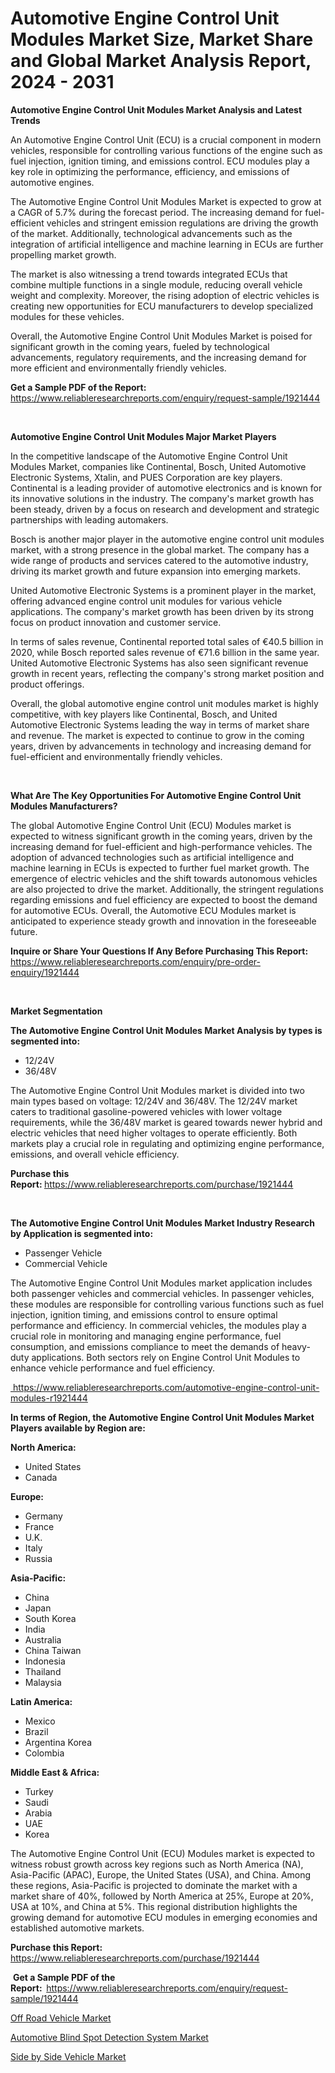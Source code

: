 <p><h1>Automotive Engine Control Unit Modules Market Size, Market Share and Global Market Analysis Report, 2024 - 2031</h1></p><p><strong>Automotive Engine Control Unit Modules Market Analysis and Latest Trends</strong></p>
<p><p>An Automotive Engine Control Unit (ECU) is a crucial component in modern vehicles, responsible for controlling various functions of the engine such as fuel injection, ignition timing, and emissions control. ECU modules play a key role in optimizing the performance, efficiency, and emissions of automotive engines.</p><p>The Automotive Engine Control Unit Modules Market is expected to grow at a CAGR of 5.7% during the forecast period. The increasing demand for fuel-efficient vehicles and stringent emission regulations are driving the growth of the market. Additionally, technological advancements such as the integration of artificial intelligence and machine learning in ECUs are further propelling market growth.</p><p>The market is also witnessing a trend towards integrated ECUs that combine multiple functions in a single module, reducing overall vehicle weight and complexity. Moreover, the rising adoption of electric vehicles is creating new opportunities for ECU manufacturers to develop specialized modules for these vehicles.</p><p>Overall, the Automotive Engine Control Unit Modules Market is poised for significant growth in the coming years, fueled by technological advancements, regulatory requirements, and the increasing demand for more efficient and environmentally friendly vehicles.</p></p>
<p><strong>Get a Sample PDF of the Report:&nbsp;</strong> <a href="https://www.reliableresearchreports.com/enquiry/request-sample/1921444">https://www.reliableresearchreports.com/enquiry/request-sample/1921444</a></p>
<p>&nbsp;</p>
<p><strong>Automotive Engine Control Unit Modules Major Market Players</strong></p>
<p><p>In the competitive landscape of the Automotive Engine Control Unit Modules Market, companies like Continental, Bosch, United Automotive Electronic Systems, Xtalin, and PUES Corporation are key players. Continental is a leading provider of automotive electronics and is known for its innovative solutions in the industry. The company's market growth has been steady, driven by a focus on research and development and strategic partnerships with leading automakers.</p><p>Bosch is another major player in the automotive engine control unit modules market, with a strong presence in the global market. The company has a wide range of products and services catered to the automotive industry, driving its market growth and future expansion into emerging markets.</p><p>United Automotive Electronic Systems is a prominent player in the market, offering advanced engine control unit modules for various vehicle applications. The company's market growth has been driven by its strong focus on product innovation and customer service.</p><p>In terms of sales revenue, Continental reported total sales of €40.5 billion in 2020, while Bosch reported sales revenue of €71.6 billion in the same year. United Automotive Electronic Systems has also seen significant revenue growth in recent years, reflecting the company's strong market position and product offerings.</p><p>Overall, the global automotive engine control unit modules market is highly competitive, with key players like Continental, Bosch, and United Automotive Electronic Systems leading the way in terms of market share and revenue. The market is expected to continue to grow in the coming years, driven by advancements in technology and increasing demand for fuel-efficient and environmentally friendly vehicles.</p></p>
<p>&nbsp;</p>
<p><strong>What Are The Key Opportunities For Automotive Engine Control Unit Modules Manufacturers?</strong></p>
<p><p>The global Automotive Engine Control Unit (ECU) Modules market is expected to witness significant growth in the coming years, driven by the increasing demand for fuel-efficient and high-performance vehicles. The adoption of advanced technologies such as artificial intelligence and machine learning in ECUs is expected to further fuel market growth. The emergence of electric vehicles and the shift towards autonomous vehicles are also projected to drive the market. Additionally, the stringent regulations regarding emissions and fuel efficiency are expected to boost the demand for automotive ECUs. Overall, the Automotive ECU Modules market is anticipated to experience steady growth and innovation in the foreseeable future.</p></p>
<p><strong>Inquire or Share Your Questions If Any Before Purchasing This Report:</strong> <a href="https://www.reliableresearchreports.com/enquiry/pre-order-enquiry/1921444">https://www.reliableresearchreports.com/enquiry/pre-order-enquiry/1921444</a></p>
<p>&nbsp;</p>
<p><strong>Market Segmentation</strong></p>
<p><strong>The Automotive Engine Control Unit Modules Market Analysis by types is segmented into:</strong></p>
<p><ul><li>12/24V</li><li>36/48V</li></ul></p>
<p><p>The Automotive Engine Control Unit Modules market is divided into two main types based on voltage: 12/24V and 36/48V. The 12/24V market caters to traditional gasoline-powered vehicles with lower voltage requirements, while the 36/48V market is geared towards newer hybrid and electric vehicles that need higher voltages to operate efficiently. Both markets play a crucial role in regulating and optimizing engine performance, emissions, and overall vehicle efficiency.</p></p>
<p><strong>Purchase this Report:&nbsp;</strong><a href="https://www.reliableresearchreports.com/purchase/1921444">https://www.reliableresearchreports.com/purchase/1921444</a></p>
<p>&nbsp;</p>
<p><strong>The Automotive Engine Control Unit Modules Market Industry Research by Application is segmented into:</strong></p>
<p><ul><li>Passenger Vehicle</li><li>Commercial Vehicle</li></ul></p>
<p><p>The Automotive Engine Control Unit Modules market application includes both passenger vehicles and commercial vehicles. In passenger vehicles, these modules are responsible for controlling various functions such as fuel injection, ignition timing, and emissions control to ensure optimal performance and efficiency. In commercial vehicles, the modules play a crucial role in monitoring and managing engine performance, fuel consumption, and emissions compliance to meet the demands of heavy-duty applications. Both sectors rely on Engine Control Unit Modules to enhance vehicle performance and fuel efficiency.</p></p>
<p><a href="https://www.reliableresearchreports.com/automotive-engine-control-unit-modules-r1921444">&nbsp;https://www.reliableresearchreports.com/automotive-engine-control-unit-modules-r1921444</a></p>
<p><strong>In terms of Region, the Automotive Engine Control Unit Modules Market Players available by Region are:</strong></p>
<p>
    <p> <strong> North America: </strong>
        <ul>
            <li>United States</li>
            <li>Canada</li>
        </ul>
        </p> 
    <p> <strong> Europe: </strong>
        <ul>
            <li>Germany</li>
            <li>France</li>
            <li>U.K.</li>
            <li>Italy</li>
            <li>Russia</li>
        </ul>
        </p> 
    <p> <strong> Asia-Pacific: </strong>
        <ul>
            <li>China</li>
            <li>Japan</li>
            <li>South Korea</li>
            <li>India</li>
            <li>Australia</li>
            <li>China Taiwan</li>
            <li>Indonesia</li>
            <li>Thailand</li>
            <li>Malaysia</li>
        </ul>
        </p> 
    <p> <strong> Latin America: </strong>
        <ul>
            <li>Mexico</li>
            <li>Brazil</li>
            <li>Argentina Korea</li>
            <li>Colombia</li>
        </ul>
        </p> 
    <p> <strong> Middle East & Africa: </strong>
        <ul>
            <li>Turkey</li>
            <li>Saudi</li>
            <li>Arabia</li>
            <li>UAE</li>
            <li>Korea</li>
        </ul>
    </p>
    </p>
<p><p>The Automotive Engine Control Unit (ECU) Modules market is expected to witness robust growth across key regions such as North America (NA), Asia-Pacific (APAC), Europe, the United States (USA), and China. Among these regions, Asia-Pacific is projected to dominate the market with a market share of 40%, followed by North America at 25%, Europe at 20%, USA at 10%, and China at 5%. This regional distribution highlights the growing demand for automotive ECU modules in emerging economies and established automotive markets.</p></p>
<p><strong>Purchase this Report: </strong><a href="https://www.reliableresearchreports.com/purchase/1921444">https://www.reliableresearchreports.com/purchase/1921444</a></p>
<p>&nbsp;<strong>Get a Sample PDF of the Report:&nbsp;&nbsp;</strong><a href="https://www.reliableresearchreports.com/enquiry/request-sample/1921444">https://www.reliableresearchreports.com/enquiry/request-sample/1921444</a></p>
<p><strong></strong></p>
<p><p><a href="https://github.com/alexxisgm/Market-Research-Report-List-1/blob/main/off-road-vehicle-market.md">Off Road Vehicle Market</a></p><p><a href="https://github.com/marthawweekle/Market-Research-Report-List-1/blob/main/automotive-blind-spot-detection-system-market.md">Automotive Blind Spot Detection System Market</a></p><p><a href="https://github.com/HenrietteMills1/Market-Research-Report-List-1/blob/main/side-by-side-vehicle-market.md">Side by Side Vehicle Market</a></p></p>
